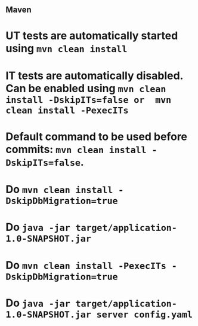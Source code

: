 ## Maven
# UT tests are automatically started using `mvn clean install`
# IT tests are automatically disabled. Can be enabled using `mvn clean install -DskipITs=false or  mvn clean install -PexecITs`

# Default command to be used before commits: `mvn clean install -DskipITs=false`.
# Do `mvn clean install -DskipDbMigration=true`
# Do `java -jar target/application-1.0-SNAPSHOT.jar`
# Do `mvn clean install -PexecITs -DskipDbMigration=true`
# Do `java -jar target/application-1.0-SNAPSHOT.jar server config.yaml`
